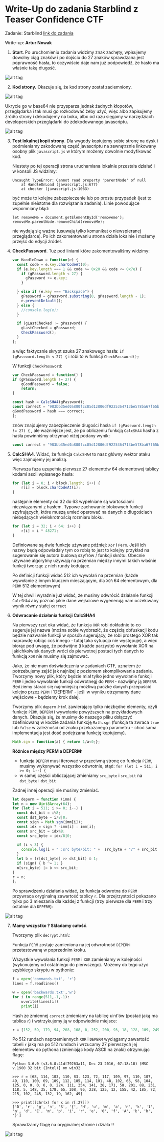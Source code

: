 # Write-Up do zadania Starblind z Teaser Confidence CTF

Zadanie: Starblind [link do zadania](https://s3.eu-central-1.amazonaws.com/dragonsector2-ctf-prod/starblind_96bbc884beb953bee0f120d0994d30d6073c53afd582f456586d7effa184dc25/starblind.html)

Write-up: **Artur Nowak**

1. **Start**. Po uruchomieniu zadania widzimy znak zachęty, wpisujemy dowolny ciąg znaków i po dojściu do 27 znaków sprawdzana jest poprawność hasła, to oczywiście daje nam już podpowiedź, że hasło ma właśnie taką długość.


  ![alt tag](https://github.com/nowakartur/StarblindCTF/raw/master/img/1.PNG)


2. **Kod strony.** Okazuje się, że kod strony został zaciemniony. 
    
  ![alt tag](https://github.com/nowakartur/StarblindCTF/raw/master/img/2.PNG)

  Ukrycie go w base64 nie przysparza jednak żadnych kłopotów, przeglądarka i tak musi go rozkodować żeby użyć, więc albo zapisujemy źródło strony i dekodujemy na boku, albo od razu sięgamy w narzędziach developerskich przeglądarki do zdekodowanego javascriptu.
  
  ![alt tag](https://github.com/nowakartur/StarblindCTF/raw/master/img/3.PNG)

3. **Test lokalnej kopii strony**. Dla wygody kopiujemy sobie stronę na dysk i podmieniamy zakodowaną część javascriptu na zewnętrznie linkowany osobny plik `javascript.js` w którym możemy dowolnie modyfikować kod. 
	
    Niestety po tej operacji strona uruchamiana lokalnie przestała działać i w konsoli JS widzimy:

    ```
    Uncaught TypeError: Cannot read property 'parentNode' of null
        at HandleOnLoad (javascript.js:677)
        at checker (javascript.js:1063)
    ```

	być może to kolejne zabezpieczenie lub po prostu przypadek (jest to zupełnie nieistotne dla rozwiązania zadania). Linie powodujące wspomniany błąd:
    
    ```
    let removeMe = document.getElementById('removeme');
    removeMe.parentNode.removeChild(removeMe);
    ```
    nie wydają się ważne (usuwają tylko komunikat o niewspieranej przeglądarce). Po ich zakomentowaniu strona działa lokalnie i możemy przejść do edycji źródeł.

4. **CheckPassword**. Tuż pod liniami które zakomentowaliśmy widzimy:
    ```javascript
    var HandleDown = function(e) {
      const code = e.key.charCodeAt(0);
      if (e.key.length === 1 && code >= 0x20 && code <= 0x7e) {
        if (gPassword.length < 27) {
          gPassword += e.key;
        }
    
      } else if (e.key === "Backspace") {
        gPassword = gPassword.substring(0, gPassword.length - 1);
        e.preventDefault();
      } else {
        //console.log(e);
      }
    
      if (gLastChecked != gPassword) {
        gLastChecked = gPassword;
        CheckPassword();
      }
    };
    ```
    a więc faktycznie skrypt szuka 27 znakowego hasła: `if (gPassword.length < 27) {`  i robi to w funkcji `CheckPassword();`

	W funkcji `CheckPassword`:
    
    ```javascript
    var CheckPassword = function() {
  	if (gPassword.length != 27) {
    	gGoodPassword = false;
    	return;
  	}

  	const hash = CalcSHA4(gPassword);
  	const correct = "983bb35ed0a800fcc85d12806df9225364713be578ba67f65bc508b77f0c54878eda18a5eed50bac705bdc7db205623221e8ffe330483955a22216960754a122";
  	gGoodPassword = hash === correct;
	};
    ```
    znów znajdujemy zabezpieczenie długości hasła `if (gPassword.length != 27) {` , ale ważniejsze jest, że po obliczeniu funkcją `CalcSHA4` hasha z hasła powinniśmy otrzymać niżej podany wynik:
    ```javascript
    const correct = "983bb35ed0a800fcc85d12806df9225364713be578ba67f65bc508b77f0c54878eda18a5eed50bac705bdc7db205623221e8ffe330483955a22216960754a122";
    ```
    
5. **CalcSHA4**. Widać, że funkcja `CalcSHA4` to nasz główny wektor ataku więc zajmujemy jej analizą.
	
    Pierwsza faza uzupełnia pierwsze 27 elementów 64 elementowej tablicy kodami ascii wpisanego hasła:
    
    ```javascript
    for (let i = 0; i < block.length; i++) {
        r[i] = block.charCodeAt(i);
    }
    ```

    następnie elementy od 32 do 63 wypełniane są wartościami niezwiązanymi z hasłem. Typowe zachowanie blokowych funkcji szyfrujących, które muszą umieć operować na danych o długościach niebędących wielokrotnością rozmiaru bloku.

    ```javascript
    for (let i = 32; i < 64; i++) {
        r[i] = i * 48271;
    }
    ```

    Definiowane są dwie funkcje używane później: `Xor` i `Perm`.  Jeśli ich nazwy będą odpowiadały tym co robią to jest to kolejny przykład na sugerowanie się autora budową szyfrów / funkcji skrótu. Obecnie używane algorytmy używają na przemian między innymi takich właśnie funkcji tworząc z nich rundy kodujące.

    Po definicji funkcji widać 512 ich wywołań na przemian (każde wywołanie z innym kluczem mieszającym, dla `XOR` 64 elementowym, dla `PERM` 512 elementowym)

    W tej chwili wyraźnie już widać, że musimy odwrócić działanie funkcji `CalcSHA4` aby poznać jakie dane wejściowe wygenerują nam oczekiwany wynik równy stałej `correct`


6. **Odwracanie działania funkcji CalcSHA4**
  
    Na pierwszy rzut oka widać, że funkcja `XOR` robi dokładnie to co sugeruje jej nazwa (można sobie wyobrazić, że częścią obfuskacji kodu będzie nazwanie funkcji w sposób sugerujący, że robi prostego XOR tak naprawdę robiąc coś innego - tutaj taka sytuacja nie występuje), a więc biorąc pod uwagę, że podwójne (i każde parzyste) wywołanie XOR na jakichkolwiek danych wróci do pierwotnej postaci tych danych to funkcją `XOR` nie musimy się zajmować.

	Jako, że nie mam doświadczenia w zadaniach CTF, uznałem że potrzebujemy zejść jak najniżej z poziomem skomplikowania zadania. Tworzymy nowy plik, który będzie miał tylko jedno wywołanie funkcji `PERM` i jedno wywołanie funkcji odwrotnegj do `PERM` - nazwijmy ją `DEPERM`. Będziemy starać się najmniejszą możliwą paczkę danych przepuścić kolejno przez `PERM` i `DEPERM' - jeśli w wyniku otrzymamy dane wejściowe - będziemy krok dalej.

	Tworzymy plik `deperm.html` zawierający tylko niezbędne elementy, czyli funkcje `PERM`, `DEPERM` i wywołanie powyższych na przykładowych danych. Okazuje się, że musimy do naszego pliku dołączyć zdefiniowaną w kodzie zadania funkcję `Math.sgn` (funkcja ta zwraca `true` lub `false` w zależności od znaku przekazanego parametru - choć sama implementacja jest dość podejrzana funkcję kopiujemy).

	```javascript
	Math.sgn = function(a) { return 1/a<0;};
	```

	    
	**Różnice między PERM a DEPERM:**
	* funkcja `DEPERM` musi iterować w przeciwną stronę co funkcja `PERM`, musimy wykonywać wszystko odwrotnie, stąd: `for (let i = 511; i >= 0; i--) {`
	* w samej części obliczającej zmieniamy `src_byte` i `src_bit` na `dst_byte` i `dst_bit`

	Żadnej innej operacji nie musimy zmieniać.
  
      ```javascript
    let deperm = function (imm) {
      let n = new Uint8Array(64);
      for (let i = 511; i >= 0; i--) {
        const dst_bit = i%8;
        const dst_byte = i/8|0;
        const sign = Math.sgn(imm[i]);
        const idx = sign ? -imm[i] : imm[i];
        const src_bit = idx%8;
        const src_byte = idx/8|0;
       
        if (i < 3) {
          console.log(i + " :src byte/bit: " +  src_byte + "/" + src_bit + " | dst byte/bit: " + dst_byte + "/" + dst_bit + " | idx: " + idx + " | imm: " + imm[i]);
        }
        let b = (r[dst_byte] >> dst_bit) & 1;
        if (sign) { b ^= 1; }
        n[src_byte] |= b << src_bit;
      }
      r = n;
    };  
    ```
  
    Po sprawdzeniu działania widać, że funkcja odwrotna do `PERM` przywraca oryginalną zawartość tablicy `r`. Dla przejrzystości pokazano tylko po 3 mieszania dla każdej z funkcji (trzy pierwsze dla `PERM` i trzy ostatnie dla `DEPERM`):
  
  
  ![alt tag](https://github.com/nowakartur/StarblindCTF/raw/master/img/5.PNG)
  

7. **Mamy wszystko ? Składamy całość.**

	Tworzymy plik `decrypt.html`:
    
    Funkcja `PERM` zostaje zamieniona na jej odwrotność `DEPERM` przetestowaną w poprzednim kroku.
	
    Wszystkie wywołania funkcji `PERM` i `XOR` zamieniamy w kolejności (wykonujemy od ostatniego do pierwszego). Możemy do tego użyć szybkiego skryptu w pythonie:
    
    ```python
    f = open('commands.txt', 'r')
	lines = f.readlines()

	w = open('backwards.txt','w')
	for i in range(511,-1,-1):
    	w.write(lines[i])
    	print(i)

    ```
    
	Hash ze zmiennej `correct` zmieniamy na tablicę uint'ów (postać jaką ma tablica `r`) i wstrzykujemy ją w odpowiednie miejsce:
    
    ```javascript
    r = [152, 59, 179, 94, 208, 168, 0, 252, 200, 93, 18, 128, 109, 249, 34, 83, 100, 113, 59, 229, 120, 186, 103, 246, 91, 197, 8, 183, 127, 12, 84, 135, 142, 218, 24, 165, 238, 213, 11, 172, 112, 91, 220, 125, 178, 5, 98, 50, 33, 232, 255, 227, 48, 72, 57, 85, 162, 34, 22, 150, 7, 84, 161, 34]

    ```

	Po 512 rundach naprzemiennych `XOR` i `DEPERM` wyciągamy zawartość tabeli `r` jaką ma po 512 rundach i wrzucamy 27 pierwszych jej elementów do pythona (zmieniając kody ASCII na znaki) otrzymując flagę:

	```
	Python 3.6.0 (v3.6.0:41df79263a11, Dec 23 2016, 07:18:10) [MSC v.1900 32 bit (Intel)] on win32

	>>> r = [68, 114, 103, 110, 83, 123, 72, 117, 109, 97, 110, 107, 49, 110, 100, 69, 109, 112, 105, 114, 101, 48, 102, 65, 98, 104, 125, 0, 0, 0, 0, 0, 224, 111, 254, 141, 28, 171, 58, 201, 88, 231, 118, 5, 148, 35, 178, 65, 208, 95, 238, 125, 12, 155, 42, 185, 72, 215, 102, 245, 132, 19, 162, 49]

	>>> print([chr(x) for x in r[:27]])
	['D', 'r', 'g', 'n', 'S', '{', 'H', 'u', 'm', 'a', 'n', 'k', '1', 'n', 'd', 'E', 'm', 'p', 'i', 'r', 'e', '0', 'f', 'A', 'b', 'h', '}']

	```

	Sprawdzamy flagę na oryginalnej stronie i działa !!

![alt tag](https://github.com/nowakartur/StarblindCTF/raw/master/img/6.PNG)
